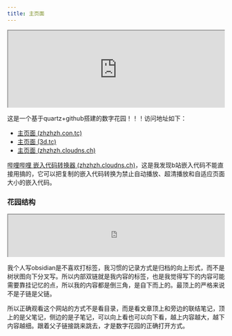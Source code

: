 ```yaml
---
title: 主页面
---
```



<div style=" width: 100%; height:180;overflow: hidden; "><iframe src="https://widget.pkmer.cn/free/RandomMusic?user=7272d49c-137d-4b8b-8e77-1b25f6473ee4&theme-color=%23888888FF&layout-style=Default" allow="fullscreen" style=" height: 100%; width: 100%;"></iframe></div>



这是一个基于quartz+github搭建的数字花园！！！访问地址如下：


-  [主页面 (zhzhzh.con.tc)](https://zhzhzh.con.tc/)
- [主页面 (3d.tc)](https://zhzhzh.3d.tc/)
- [主页面 (zhzhzh.cloudns.ch)](https://a.zhzhzh.cloudns.ch/)

[哔哩哔哩 嵌入代码转换器 (zhzhzh.cloudns.ch)](https://a.zhzhzh.cloudns.ch/b%E7%AB%99%E5%B5%8C%E5%85%A5%E4%BB%A3%E7%A0%81%E8%BD%AC%E6%8D%A2%E5%99%A8.html)，这是我发现b站嵌入代码不能直接用搞的，它可以把复制的嵌入代码转换为禁止自动播放、超清播放和自适应页面大小的嵌入代码。

### 花园结构

<div style=" width: 100%; height:100;overflow: hidden; "><iframe src="https://widget.pkmer.cn/free/SimpleCountdown?user=7272d49c-137d-4b8b-8e77-1b25f6473ee4&theme-color=%237d7d7d&input-text=%E4%BB%8A%E5%B9%B4%E7%BB%93%E6%9D%9F&date-picker=1735660740000" allow="fullscreen" style=" height: 100%; width: 100%;"></iframe></div>


我个人写obsidian是不喜欢打标签，我习惯的记录方式是归档的向上形式，而不是树状图向下分叉写。所以内部双链就是我内容的标签，也是我觉得写下的内容可能需要靠挂记忆的点，所以我的内容都是倒三角，是自下而上的。最顶上的严格来说不是子链是父链。

所以正确观看这个网站的方式不是看目录，而是看文章顶上和旁边的联结笔记，顶上的是父笔记，侧边的是子笔记，可以向上看也可以向下看，越上内容越大，越下内容越细。跟着父子链接跳来跳去，才是数字花园的正确打开方式。

